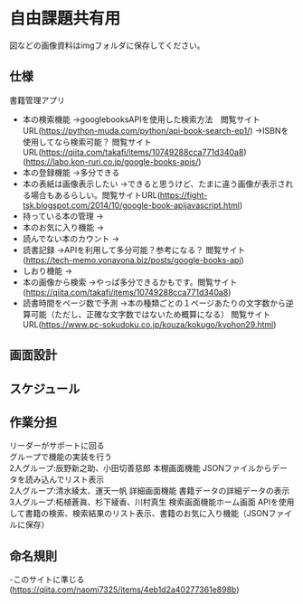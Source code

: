 # 自由課題共有用
図などの画像資料はimgフォルダに保存してください。
## 仕様
書籍管理アプリ
- 本の検索機能
  ->googlebooksAPIを使用した検索方法　閲覧サイトURL(https://python-muda.com/python/api-book-search-ep1/)
  ->ISBNを使用してなら検索可能？
  閲覧サイトURL(https://qiita.com/takafi/items/10749288cca771d340a8)
  (https://labo.kon-ruri.co.jp/google-books-apis/)
- 本の登録機能
->多分できる
- 本の表紙は画像表示したい
->できると思うけど、たまに違う画像が表示される場合もあるらしい。閲覧サイトURL(https://fight-tsk.blogspot.com/2014/10/google-book-apijavascript.html)
- 持っている本の管理
->
- 本のお気に入り機能
->
- 読んでない本のカウント
->
- 読書記録
->APIを利用して多分可能？参考になる？
閲覧サイト(https://tech-memo.yonayona.biz/posts/google-books-api)
- しおり機能
->
- 本の画像から検索
->やっぱ多分できるかもです。閲覧サイト(https://qiita.com/takafi/items/10749288cca771d340a8)
- 読書時間をページ数で予測
->本の種類ごとの１ページあたりの文字数から逆算可能（ただし、正確な文字数ではないため概算になる）
  閲覧サイトURL(https://www.pc-sokudoku.co.jp/kouza/kokugo/kyohon29.html)
## 画面設計
## スケジュール
## 作業分担
リーダーがサポートに回る<br>
グループで機能の実装を行う<br>
2人グループ:辰野新之助、小田切善慈郎  本棚画面機能  JSONファイルからデータを読み込んでリスト表示<br>
2人グループ:清水綾太、運天一帆  詳細画面機能  書籍データの詳細データの表示<br>
3人グループ:柘植蒼眞、杉下綾香、川村真生  検索画面機能ホーム画面  APIを使用して書籍の検索、検索結果のリスト表示、書籍のお気に入り機能（JSONファイルに保存）<br>
## 命名規則
-このサイトに準じる(https://qiita.com/naomi7325/items/4eb1d2a40277361e898b)
